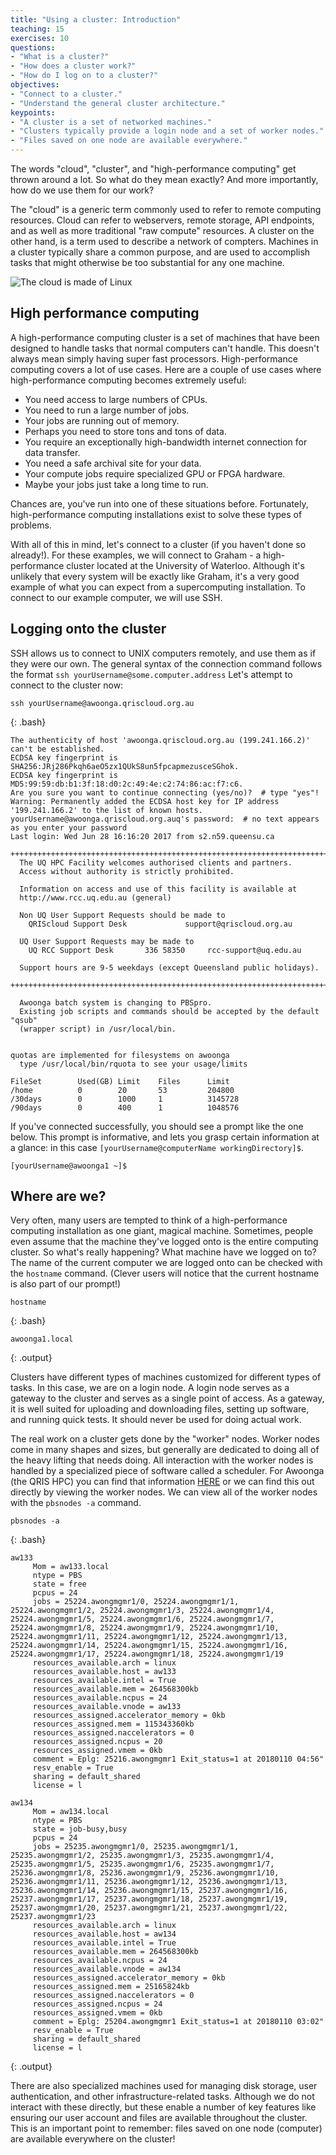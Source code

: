 ```yaml
---
title: "Using a cluster: Introduction"
teaching: 15
exercises: 10
questions:
- "What is a cluster?"
- "How does a cluster work?"
- "How do I log on to a cluster?"
objectives:
- "Connect to a cluster."
- "Understand the general cluster architecture."
keypoints:
- "A cluster is a set of networked machines."
- "Clusters typically provide a login node and a set of worker nodes."
- "Files saved on one node are available everywhere."
---
```


The words "cloud", "cluster", and "high-performance computing" get thrown around a lot.
So what do they mean exactly?
And more importantly, how do we use them for our work?

The "cloud" is a generic term commonly used to refer to remote computing resources.
Cloud can refer to webservers, remote storage, API endpoints, and as well as more traditional "raw compute" resources. 
A cluster on the other hand, is a term used to describe a network of compters.
Machines in a cluster typically share a common purpose, 
and are used to accomplish tasks that might otherwise be too substantial for any one machine. 

![The cloud is made of Linux](../files/linux-cloud.jpg)

## High performance computing

A high-performance computing cluster is a set of machines that have been 
designed to handle tasks that normal computers can't handle.
This doesn't always mean simply having super fast processors. 
High-performance computing covers a lot of use cases.
Here are a couple of use cases where high-performance computing becomes extremely useful:

* You need access to large numbers of CPUs.
* You need to run a large number of jobs.
* Your jobs are running out of memory.
* Perhaps you need to store tons and tons of data.
* You require an exceptionally high-bandwidth internet connection for data transfer.
* You need a safe archival site for your data.
* Your compute jobs require specialized GPU or FPGA hardware.
* Maybe your jobs just take a long time to run.

Chances are, you've run into one of these situations before.
Fortunately, high-performance computing installations exist to solve these types of problems.

With all of this in mind, let's connect to a cluster (if you haven't done so already!). 
For these examples, we will connect to Graham - a high-performance cluster located at the University of Waterloo.
Although it's unlikely that every system will be exactly like Graham, 
it's a very good example of what you can expect from a supercomputing installation.
To connect to our example computer, we will use SSH. 

## Logging onto the cluster

SSH allows us to connect to UNIX computers remotely, and use them as if they were our own.
The general syntax of the connection command follows the format `ssh yourUsername@some.computer.address`
Let's attempt to connect to the cluster now:
```
ssh yourUsername@awoonga.qriscloud.org.au
```
{: .bash}

```{.output}
The authenticity of host 'awoonga.qriscloud.org.au (199.241.166.2)' can't be established.
ECDSA key fingerprint is SHA256:JRj286Pkqh6aeO5zx1QUkS8un5fpcapmezusceSGhok.
ECDSA key fingerprint is MD5:99:59:db:b1:3f:18:d0:2c:49:4e:c2:74:86:ac:f7:c6.
Are you sure you want to continue connecting (yes/no)?  # type "yes"!
Warning: Permanently added the ECDSA host key for IP address '199.241.166.2' to the list of known hosts.
yourUsername@awoonga.qriscloud.org.auq's password:  # no text appears as you enter your password
Last login: Wed Jun 28 16:16:20 2017 from s2.n59.queensu.ca

++++++++++++++++++++++++++++++++++++++++++++++++++++++++++++++++++++++++++
  The UQ HPC Facility welcomes authorised clients and partners.
  Access without authority is strictly prohibited.

  Information on access and use of this facility is available at
  http://www.rcc.uq.edu.au (general)

  Non UQ User Support Requests should be made to
    QRIScloud Support Desk             support@qriscloud.org.au

  UQ User Support Requests may be made to
    UQ RCC Support Desk       336 58350     rcc-support@uq.edu.au

  Support hours are 9-5 weekdays (except Queensland public holidays).

++++++++++++++++++++++++++++++++++++++++++++++++++++++++++++++++++++++++++

  Awoonga batch system is changing to PBSpro.
  Existing job scripts and commands should be accepted by the default "qsub"
  (wrapper script) in /usr/local/bin.


quotas are implemented for filesystems on awoonga
  type /usr/local/bin/rquota to see your usage/limits

FileSet        Used(GB) Limit    Files      Limit     
/home          0        20       53         204800    
/30days        0        1000     1          3145728   
/90days        0        400      1          1048576   

```

If you've connected successfully, you should see a prompt like the one below. 
This prompt is informative, and lets you grasp certain information at a glance:
in this case `[yourUsername@computerName workingDirectory]$`.

```{.output}
[yourUsername@awoonga1 ~]$
```

## Where are we? 

Very often, many users are tempted to think of a high-performance computing installation as one giant, magical machine.
Sometimes, people even assume that the machine they've logged onto is the entire computing cluster.
So what's really happening? What machine have we logged on to?
The name of the current computer we are logged onto can be checked with the `hostname` command.
(Clever users will notice that the current hostname is also part of our prompt!)

```
hostname
```
{: .bash}
```
awoonga1.local
```
{: .output}

Clusters have different types of machines customized for different types of tasks.
In this case, we are on a login node.
A login node serves as a gateway to the cluster and serves as a single point of access.
As a gateway, it is well suited for uploading and downloading files, setting up software, and running quick tests.
It should never be used for doing actual work.

The real work on a cluster gets done by the "worker" nodes.
Worker nodes come in many shapes and sizes, but generally are dedicated to doing all of the heavy lifting that needs doing. 
All interaction with the worker nodes is handled by a specialized piece of software called a scheduler. For Awoonga (the QRIS HPC) you can find that information [HERE](https://www.qriscloud.org.au/support/qriscloud-documentation/92-awoonga-user-guide#technical_overview) or we can find this out directly by viewing the worker nodes.
We can view all of the worker nodes with the `pbsnodes -a` command.

```
pbsnodes -a
```
{: .bash}
```
aw133
     Mom = aw133.local
     ntype = PBS
     state = free
     pcpus = 24
     jobs = 25224.awongmgmr1/0, 25224.awongmgmr1/1, 25224.awongmgmr1/2, 25224.awongmgmr1/3, 25224.awongmgmr1/4, 25224.awongmgmr1/5, 25224.awongmgmr1/6, 25224.awongmgmr1/7, 25224.awongmgmr1/8, 25224.awongmgmr1/9, 25224.awongmgmr1/10, 25224.awongmgmr1/11, 25224.awongmgmr1/12, 25224.awongmgmr1/13, 25224.awongmgmr1/14, 25224.awongmgmr1/15, 25224.awongmgmr1/16, 25224.awongmgmr1/17, 25224.awongmgmr1/18, 25224.awongmgmr1/19
     resources_available.arch = linux
     resources_available.host = aw133
     resources_available.intel = True
     resources_available.mem = 264568300kb
     resources_available.ncpus = 24
     resources_available.vnode = aw133
     resources_assigned.accelerator_memory = 0kb
     resources_assigned.mem = 115343360kb
     resources_assigned.naccelerators = 0
     resources_assigned.ncpus = 20
     resources_assigned.vmem = 0kb
     comment = Eplg: 25216.awongmgmr1 Exit_status=1 at 20180110 04:56"
     resv_enable = True
     sharing = default_shared
     license = l

aw134
     Mom = aw134.local
     ntype = PBS
     state = job-busy,busy
     pcpus = 24
     jobs = 25235.awongmgmr1/0, 25235.awongmgmr1/1, 25235.awongmgmr1/2, 25235.awongmgmr1/3, 25235.awongmgmr1/4, 25235.awongmgmr1/5, 25235.awongmgmr1/6, 25235.awongmgmr1/7, 25236.awongmgmr1/8, 25236.awongmgmr1/9, 25236.awongmgmr1/10, 25236.awongmgmr1/11, 25236.awongmgmr1/12, 25236.awongmgmr1/13, 25236.awongmgmr1/14, 25236.awongmgmr1/15, 25237.awongmgmr1/16, 25237.awongmgmr1/17, 25237.awongmgmr1/18, 25237.awongmgmr1/19, 25237.awongmgmr1/20, 25237.awongmgmr1/21, 25237.awongmgmr1/22, 25237.awongmgmr1/23
     resources_available.arch = linux
     resources_available.host = aw134
     resources_available.intel = True
     resources_available.mem = 264568300kb
     resources_available.ncpus = 24
     resources_available.vnode = aw134
     resources_assigned.accelerator_memory = 0kb
     resources_assigned.mem = 25165824kb
     resources_assigned.naccelerators = 0
     resources_assigned.ncpus = 24
     resources_assigned.vmem = 0kb
     comment = Eplg: 25204.awongmgmr1 Exit_status=1 at 20180110 03:02"
     resv_enable = True
     sharing = default_shared
     license = l

```
{: .output}

There are also specialized machines used for managing disk storage, user authentication, 
and other infrastructure-related tasks. 
Although we do not interact with these directly, 
but these enable a number of key features like ensuring our user account and files are available throughout the cluster.
This is an important point to remember: 
files saved on one node (computer) are available everywhere on the cluster!

